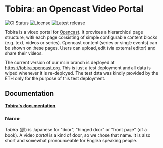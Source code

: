 # Tobira: an Opencast Video Portal

![CI Status](https://github.com/elan-ev/tobira/workflows/CI/badge.svg)
![License](https://img.shields.io/github/license/elan-ev/tobira)
![Latest release](https://img.shields.io/github/v/release/elan-ev/tobira?label=latest%20release)

Tobira is a video portal for [Opencast](https://opencast.org).
It provides a hierarchical page structure, with each page consisting of simple configurable content blocks (e.g. text, videos or series).
Opencast content (series or single events) can be shown on these pages.
Users can upload, edit (via external editor) and share their videos.

The current version of our main branch is deployed at https://tobira.opencast.org.
This is just a test deployment and all data is wiped whenever it is re-deployed.
The test data was kindly provided by the ETH only for the purpose of this test deployment.

## Documentation

[**Tobira's documentation**](https://elan-ev.github.io/tobira).

### Name

*Tobira* (扉) is Japanese  for "door", "hinged door" or "front page" (of a book).
A video *portal* is a kind of door, so we chose that name.
It is also short and somewhat pronounceable for English speaking people.

